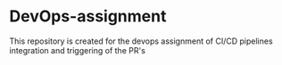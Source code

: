 # DevOps-assignment
This repository is created for the devops assignment of CI/CD pipelines integration and triggering of the PR's

